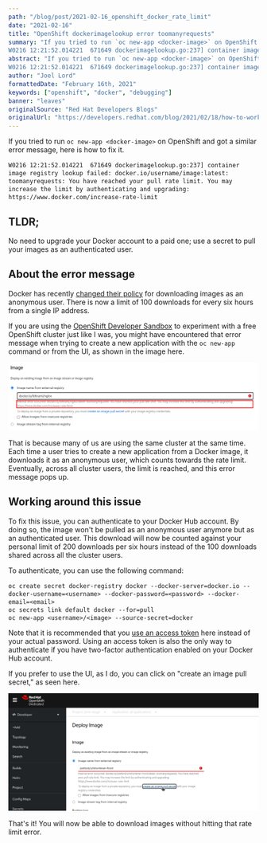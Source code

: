 ```yaml
---
path: "/blog/post/2021-02-16_openshift_docker_rate_limit"
date: "2021-02-16"
title: "OpenShift dockerimagelookup error toomanyrequests"
summary: "If you tried to run `oc new-app <docker-image>` on OpenShift and got a similar error message, here is how to fix it.
W0216 12:21:52.014221  671649 dockerimagelookup.go:237] container image registry lookup failed: docker.io/username/image:latest: toomanyrequests: You have reached your pull rate limit. You may increase the limit by authenticating and upgrading: https://www.docker.com/increase-rate-limit"
abstract: "If you tried to run `oc new-app <docker-image>` on OpenShift and got a similar error message, here is how to fix it.
W0216 12:21:52.014221  671649 dockerimagelookup.go:237] container image registry lookup failed: docker.io/username/image:latest: toomanyrequests: You have reached your pull rate limit. You may increase the limit by authenticating and upgrading: https://www.docker.com/increase-rate-limit"
author: "Joel Lord"
formattedDate: "February 16th, 2021"
keywords: ["openshift", "docker", "debugging"]
banner: "leaves"
originalSource: "Red Hat Developers Blogs"
originalUrl: "https://developers.redhat.com/blog/2021/02/18/how-to-work-around-dockers-new-download-rate-limit-on-red-hat-openshift/"
---
```

If you tried to run `oc new-app <docker-image>` on OpenShift and got a similar error message, here is how to fix it.

```
W0216 12:21:52.014221  671649 dockerimagelookup.go:237] container image registry lookup failed: docker.io/username/image:latest: toomanyrequests: You have reached your pull rate limit. You may increase the limit by authenticating and upgrading: https://www.docker.com/increase-rate-limit
```

## TLDR;
No need to upgrade your Docker account to a paid one; use a secret to pull your images as an authenticated user.

## About the error message
Docker has recently [changed their policy](https://www.docker.com/increase-rate-limits) for downloading images as an anonymous user. There is now a limit of 100 downloads for every six hours from a single IP address.

If you are using the [OpenShift Developer Sandbox](https://developers.redhat.com/developer-sandbox) to experiment with a free OpenShift cluster just like I was, you might have encountered that error message when trying to create a new application with the `oc new-app` command or from the UI, as shown in the image here.

![Rate limit error message from Docker](2021-02-16_rate_limit.png)

That is because many of us are using the same cluster at the same time. Each time a user tries to create a new application from a Docker image, it downloads it as an anonymous user, which counts towards the rate limit. Eventually, across all cluster users, the limit is reached, and this error message pops up.

## Working around this issue
To fix this issue, you can authenticate to your Docker Hub account. By doing so, the image won't be pulled as an anonymous user anymore but as an authenticated user. This download will now be counted against your personal limit of 200 downloads per six hours instead of the 100 downloads shared across all the cluster users.

To authenticate, you can use the following command:

```
oc create secret docker-registry docker --docker-server=docker.io --docker-username=<username> --docker-password=<password> --docker-email=<email>
oc secrets link default docker --for=pull
oc new-app <username>/<image> --source-secret=docker
```

Note that it is recommended that you [use an access token](https://docs.docker.com/docker-hub/access-tokens/) here instead of your actual password. Using an access token is also the only way to authenticate if you have two-factor authentication enabled on your Docker Hub account.

If you prefer to use the UI, as I do, you can click on "create an image pull secret," as seen here.

![Add a pull secret from the UI](2021-02-16_pull_secret.png)

That's it! You will now be able to download images without hitting that rate limit error.

